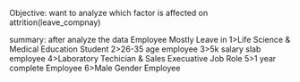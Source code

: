 Objective:
want to analyze which factor is affected on attrition(leave_compnay)

summary:
after analyze the data Employee Mostly Leave in 
1>Life Science & Medical Education Student 
2>26-35 age employee 
3>5k salary slab employee 
4>Laboratory Techician & Sales Execuative Job Role 
5>1 year complete Employee 
6>Male Gender Employee 
